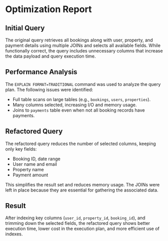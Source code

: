# Optimization Report

## Initial Query

The original query retrieves all bookings along with user, property, and payment details using multiple JOINs and selects all available fields. While functionally correct, the query includes unnecessary columns that increase the data payload and query execution time.

## Performance Analysis

The `EXPLAIN FORMAT=TRADITIONAL` command was used to analyze the query plan. The following issues were identified:
- Full table scans on large tables (e.g., `bookings`, `users`, `properties`).
- Many columns selected, increasing I/O and memory usage.
- Joins to `payments` table even when not all booking records have payments.

## Refactored Query

The refactored query reduces the number of selected columns, keeping only key fields:
- Booking ID, date range
- User name and email
- Property name
- Payment amount

This simplifies the result set and reduces memory usage. The JOINs were left in place because they are essential for gathering the associated data.

## Result

After indexing key columns (`user_id`, `property_id`, `booking_id`), and trimming down the selected fields, the refactored query shows better execution time, lower cost in the execution plan, and more efficient use of indexes.
